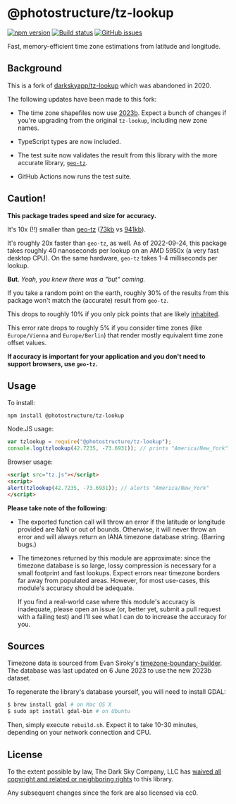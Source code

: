 # @photostructure/tz-lookup

[![npm version](https://img.shields.io/npm/v/@photostructure/tz-lookup.svg)](https://www.npmjs.com/package/@photostructure/tz-lookup)
[![Build status](https://github.com/photostructure/tz-lookup/actions/workflows/node.js.yml/badge.svg?branch=main)](https://github.com/photostructure/tz-lookup/actions/workflows/node.js.yml)
[![GitHub issues](https://img.shields.io/github/issues/photostructure/tz-lookup.svg)](https://github.com/photostructure/tz-lookup/issues)

Fast, memory-efficient time zone estimations from latitude and longitude.

## Background

This is a fork of [darkskyapp/tz-lookup](https://github.com/darkskyapp/tz-lookup-oss) which was abandoned in 2020.

The following updates have been made to this fork:

* The time zone shapefiles now use
[2023b](https://github.com/evansiroky/timezone-boundary-builder/releases/tag/2023b). Expect a bunch of changes if you're upgrading from the original `tz-lookup`, including new zone names.

* TypeScript types are now included.

* The test suite now validates the result from this library with the more accurate library, [`geo-tz`](https://github.com/evansiroky/node-geo-tz/).

* GitHub Actions now runs the test suite.

## Caution!

**This package trades speed and size for accuracy.** 

It's 10x (!!) smaller than
[geo-tz](https://github.com/evansiroky/node-geo-tz/)
([73kb](https://bundlephobia.com/package/@photostructure/tz-lookup@7.0.0) vs
[941kb](https://bundlephobia.com/package/geo-tz@7.0.2)).

It's roughly 20x faster than `geo-tz`, as well. As of 2022-09-24, this package
takes roughly 40 nanoseconds per lookup on an AMD 5950x (a very fast desktop CPU). On the same hardware, `geo-tz` takes
1-4 milliseconds per lookup.

**But**. _Yeah, you knew there was a "but" coming._

If you take a random point on the earth, roughly 30% of the results from this package won't match the (accurate) result from `geo-tz`. 

This drops to roughly 10% if you only pick points that are likely [inhabited](https://github.com/darkskyapp/inhabited).

This error rate drops to roughly 5% if you consider time zones (like `Europe/Vienna` and `Europe/Berlin`) that render mostly equivalent time zone offset values.

**If accuracy is important for your application and you don't need to support browsers, use `geo-tz`.**

## Usage

To install:

    npm install @photostructure/tz-lookup

Node.JS usage:

```javascript
var tzlookup = require("@photostructure/tz-lookup");
console.log(tzlookup(42.7235, -73.6931)); // prints "America/New_York"
```

Browser usage:

```html
<script src="tz.js"></script>
<script>
alert(tzlookup(42.7235, -73.6931)); // alerts "America/New_York"
</script>
```

**Please take note of the following:**

*   The exported function call will throw an error if the latitude or longitude
    provided are NaN or out of bounds. Otherwise, it will never throw an error
    and will always return an IANA timezone database string. (Barring bugs.)

*   The timezones returned by this module are approximate: since the timezone
    database is so large, lossy compression is necessary for a small footprint
    and fast lookups. Expect errors near timezone borders far away from
    populated areas. However, for most use-cases, this module's accuracy should
    be adequate.
    
    If you find a real-world case where this module's accuracy is inadequate,
    please open an issue (or, better yet, submit a pull request with a failing
    test) and I'll see what I can do to increase the accuracy for you.

## Sources

Timezone data is sourced from Evan Siroky's [timezone-boundary-builder][tbb].
The database was last updated on 6 June 2023 to use the new 2023b dataset.

To regenerate the library's database yourself, you will need to install GDAL:

```sh
$ brew install gdal # on Mac OS X
$ sudo apt install gdal-bin # on Ubuntu
```

Then, simply execute `rebuild.sh`. Expect it to take 10-30 minutes, depending
on your network connection and CPU.

[tbb]: https://github.com/evansiroky/timezone-boundary-builder/

## License

To the extent possible by law, The Dark Sky Company, LLC has [waived all
copyright and related or neighboring rights][cc0] to this library.

[cc0]: http://creativecommons.org/publicdomain/zero/1.0/

Any subsequent changes since the fork are also licensed via cc0. 
